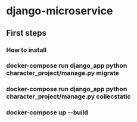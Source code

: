 # django-microservice
## First steps


### How to install
### docker-compose run django_app python character_project/manage.py migrate
### docker-compose run django_app python character_project/manage.py collecstatic
###  docker-compose up --build

